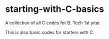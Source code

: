 # starting-with-C-basics
A collection of all C codes for B. Tech 1st year.


This is also basic codes for starters with C.
